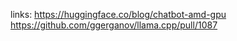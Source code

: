 

links:
https://huggingface.co/blog/chatbot-amd-gpu
https://github.com/ggerganov/llama.cpp/pull/1087